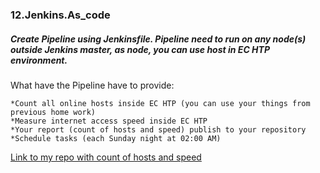 ### 12.Jenkins.As_code

##### Create Pipeline using Jenkinsfile. Pipeline need to run on any node(s) outside Jenkins master, as node, you can use host in EC HTP environment.

What have the Pipeline have to provide:

    *Count all online hosts inside EC HTP (you can use your things from previous home work)
    *Measure internet access speed inside EC HTP
    *Your report (count of hosts and speed) publish to your repository
    *Schedule tasks (each Sunday night at 02:00 AM)

[Link to my repo with count of hosts and speed](https://github.com/vaaleraa/jenkins)
